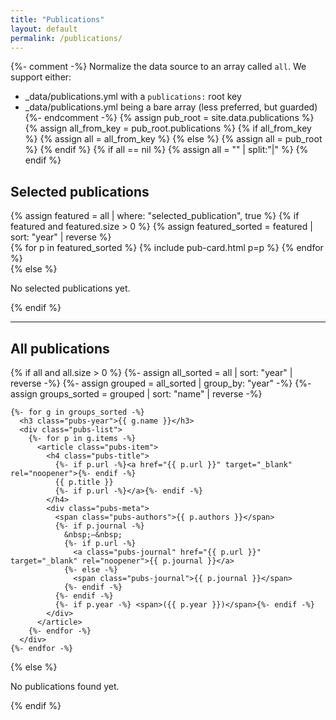 ```yaml
---
title: "Publications"
layout: default
permalink: /publications/
---
```


{%- comment -%}
Normalize the data source to an array called `all`.
We support either:
- _data/publications.yml with a `publications:` root key
- _data/publications.yml being a bare array (less preferred, but guarded)
{%- endcomment -%}
{% assign pub_root = site.data.publications %}
{% assign all_from_key = pub_root.publications %}
{% if all_from_key %}
  {% assign all = all_from_key %}
{% else %}
  {% assign all = pub_root %}
{% endif %}
{% if all == nil %}
  {% assign all = "" | split:"|" %}
{% endif %}

<section class="pubs">
  <h2>Selected publications</h2>
  {% assign featured = all | where: "selected_publication", true %}
  {% if featured and featured.size > 0 %}
    {% assign featured_sorted = featured | sort: "year" | reverse %}
    <div class="pubs-grid">
      {% for p in featured_sorted %}
        {% include pub-card.html p=p %}
      {% endfor %}
    </div>
  {% else %}
    <p>No selected publications yet.</p>
  {% endif %}

  <hr class="pubs-divider">

  <h2>All publications</h2>
  {% if all and all.size > 0 %}
    {%- assign all_sorted = all | sort: "year" | reverse -%}
    {%- assign grouped = all_sorted | group_by: "year" -%}
    {%- assign groups_sorted = grouped | sort: "name" | reverse -%}

    {%- for g in groups_sorted -%}
      <h3 class="pubs-year">{{ g.name }}</h3>
      <div class="pubs-list">
        {%- for p in g.items -%}
          <article class="pubs-item">
            <h4 class="pubs-title">
              {%- if p.url -%}<a href="{{ p.url }}" target="_blank" rel="noopener">{%- endif -%}
              {{ p.title }}
              {%- if p.url -%}</a>{%- endif -%}
            </h4>
            <div class="pubs-meta">
              <span class="pubs-authors">{{ p.authors }}</span>
              {%- if p.journal -%}
                &nbsp;—&nbsp;
                {%- if p.url -%}
                  <a class="pubs-journal" href="{{ p.url }}" target="_blank" rel="noopener">{{ p.journal }}</a>
                {%- else -%}
                  <span class="pubs-journal">{{ p.journal }}</span>
                {%- endif -%}
              {%- endif -%}
              {%- if p.year -%} <span>({{ p.year }})</span>{%- endif -%}
            </div>
          </article>
        {%- endfor -%}
      </div>
    {%- endfor -%}
  {% else %}
    <p>No publications found yet.</p>
  {% endif %}
</section>
